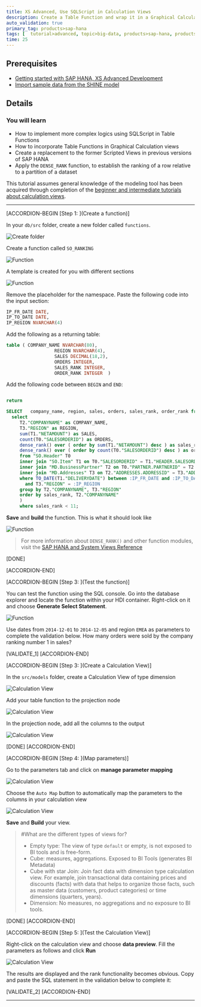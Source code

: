 ```yaml
---
title: XS Advanced, Use SQLScript in Calculation Views
description: Create a Table Function and wrap it in a Graphical Calculation View
auto_validation: true
primary_tag: products>sap-hana
tags: [  tutorial>advanced, topic>big-data, products>sap-hana, products>sap-hana\,-express-edition ]
time: 25
---
```


## Prerequisites  
 - [Getting started with SAP HANA, XS Advanced Development](https://developers.sap.com/group.hana-xsa-get-started.html)
 - [Import sample data from the SHINE model](https://developers.sap.com/tutorials/xsa-import-shine-data.html)

## Details
### You will learn  
  - How to implement more complex logics using SQLScript in Table Functions
  - How to incorporate Table Functions in Graphical Calculation views
  - Create a replacement to the former Scripted Views in previous versions of SAP HANA
  - Apply the `DENSE_RANK` function, to establish the ranking of a row relative to a partition of a dataset

This tutorial assumes general knowledge of the modeling tool has been acquired through completion of the [beginner and intermediate tutorials about calculation views](https://developers.sap.com/group.hana-xsa-calculation-view-modeling.html).

---

[ACCORDION-BEGIN [Step 1: ](Create a function)]

In your `db/src` folder, create a new folder called `functions`.

![Create folder](1.png)

Create a function called `SO_RANKING`

![Function](2.png)

A template is created for you with different sections

![Function](3.png)

Remove the placeholder for the namespace. Paste the following code into the input section:

```sql
IP_FR_DATE DATE,
IP_TO_DATE DATE,
IP_REGION NVARCHAR(4)

```

Add the following as a returning table:

```SQL
table ( COMPANY_NAME NVARCHAR(80),
                  REGION NVARCHAR(4),
                  SALES DECIMAL(18,2),
                  ORDERS INTEGER,
                  SALES_RANK INTEGER,
                  ORDER_RANK INTEGER  )  

```

Add the following code between `BEGIN` and `END`:

```sql

return

SELECT   company_name, region, sales, orders, sales_rank, order_rank from(  
  select
	 T2."COMPANYNAME" as COMPANY_NAME,
	 T3."REGION" as REGION,
	 sum(T1."NETAMOUNT") as SALES,
	 count(T0."SALESORDERID") as ORDERS,
	 dense_rank() over ( order by sum(T1."NETAMOUNT") desc ) as sales_rank,
	 dense_rank() over ( order by count(T0."SALESORDERID") desc ) as order_rank
	 from "SO.Header" T0
     inner join "SO.Item" T1 on T0."SALESORDERID" = T1."HEADER.SALESORDERID"
     inner join "MD.BusinessPartner" T2 on T0."PARTNER.PARTNERID" = T2."PARTNERID"
     inner join "MD.Addresses" T3 on T2."ADDRESSES.ADDRESSID" = T3."ADDRESSID"  
     where TO_DATE(T1."DELIVERYDATE") between :IP_FR_DATE and :IP_TO_DATE
       and T3."REGION" = :IP_REGION
     group by T2."COMPANYNAME", T3."REGION"
     order by sales_rank, T2."COMPANYNAME"
     )
     where sales_rank < 11;

```

**Save** and **build** the function. This is what it should look like

![Function](4.png)

> For more information about `DENSE_RANK()` and other function modules, visit the [SAP HANA and System Views Reference](https://help.sap.com/viewer/4fe29514fd584807ac9f2a04f6754767/2.0.03/en-US/1a116cbd04a942e498ffef3a37b47461.html)

[DONE]

[ACCORDION-END]

[ACCORDION-BEGIN [Step 3: ](Test the function)]

You can test the function using the SQL console. Go into the database explorer and locate the function within your HDI container. Right-click on it and choose **Generate Select Statement**.

![Function](5.png)

Use dates from `2014-12-01` to `2014-12-05` and region `EMEA` as parameters to complete the validation below. How many orders were sold by the company ranking number 1 in sales?

[VALIDATE_1]
[ACCORDION-END]


[ACCORDION-BEGIN [Step 3: ](Create a Calculation View)]

In the `src/models` folder, create a Calculation View of type dimension

![Calculation View](6.png)

Add your table function to the projection node

![Calculation View](7.png)

In the projection node, add all the columns to the output

![Calculation View](8.png)

[DONE]
[ACCORDION-END]

[ACCORDION-BEGIN [Step 4: ](Map parameters)]

Go to the parameters tab and click on **manage parameter mapping**

![Calculation View](9.png)

Choose the `Auto Map` button to automatically map the parameters to the columns in your calculation view

![Calculation View](10.png)

**Save** and **Build** your view.

> #What are the different types of views for?
> - Empty type: The view of type `default` or empty, is not exposed to BI tools and is free-form.
> - Cube: measures, aggregations. Exposed to BI Tools (generates BI Metadata)
> - Cube with star Join: Join fact data with dimension type calculation view. For example, join transactional data containing prices and discounts (facts) with data that helps to organize those facts, such as master data (customers, product categories) or time dimensions (quarters, years).
> - Dimension: No measures, no aggregations and no exposure to BI tools.

[DONE]
[ACCORDION-END]

[ACCORDION-BEGIN [Step 5: ](Test the Calculation View)]

Right-click on the calculation view and choose **data preview**. Fill the parameters as follows and click **Run**

![Calculation View](11.png)

The results are displayed and the rank functionality becomes obvious. Copy and paste the SQL statement in the validation below to complete it:

[VALIDATE_2]
[ACCORDION-END]

---
